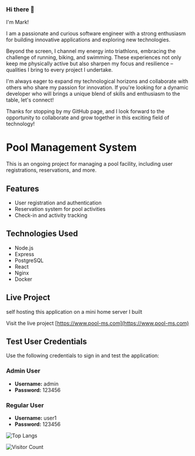 




### Hi there 👋

I'm Mark!

I am a passionate and curious software engineer with a strong enthusiasm for building innovative applications and exploring new technologies.

Beyond the screen, I channel my energy into triathlons, embracing the challenge of running, biking, and swimming. These experiences not only keep me physically active but also sharpen my focus and resilience – qualities I bring to every project I undertake.

I'm always eager to expand my technological horizons and collaborate with others who share my passion for innovation. If you're looking for a dynamic developer who will brings a unique blend of skills and enthusiasm to the table, let's connect!

Thanks for stopping by my GitHub page, and I look forward to the opportunity to collaborate and grow together in this exciting field of technology!
<!--
[Project 1 - Best-Clothing- 60% complete](https://best-clothing.netlify.app/)  

[Project 2 - Monsters - Rolodex](https://favorite-monsters-rolodex.netlify.app/)
-->

# Pool Management System

This is an ongoing project for managing a pool facility, including user registrations, reservations, and more.

## Features

- User registration and authentication
- Reservation system for pool activities
- Check-in and activity tracking

## Technologies Used

- Node.js
- Express
- PostgreSQL
- React
- Nginx
- Docker

## Live Project
self hosting this application on a mini home server I built

Visit the live project [https://www.pool-ms.com](https://www.pool-ms.com)


## Test User Credentials

Use the following credentials to sign in and test the application:

### Admin User
- **Username:** admin
- **Password:** 123456

### Regular User
- **Username:** user1
- **Password:** 123456



![Top Langs](https://github-readme-stats.vercel.app/api/top-langs/?username=MarkOfosu&layout=compact&theme=dark)

![Visitor Count](https://profile-counter.glitch.me/MarkOfosu/count.svg)
